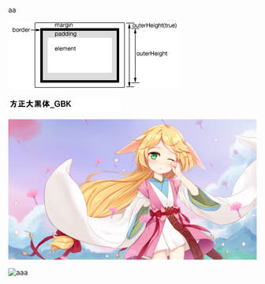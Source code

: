 aa


![adf](../.asset/0042_04_03.png)

![aa](../.asset/方正大黑体_GBK.png)

![adsf](../.asset/a37cfca392c861061a8a65042ab4ef2a.jpg)

![aaa](http://www.news.cn/photo/titlepic/112783/1127839040_1631064336928_title0h.jpg)